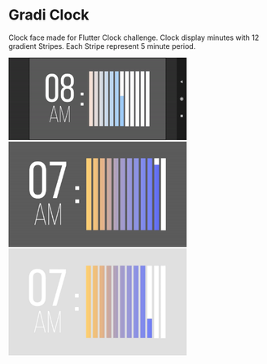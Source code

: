 # Gradi Clock
Clock face made for Flutter Clock challenge.
Clock display minutes with 12 gradient Stripes. Each Stripe represent 5 minute period.



<img src='video.gif' width='350'>

<img src='darkclock.jpg' width='350'>

<img src='lightclock.jpg' width='350'>
